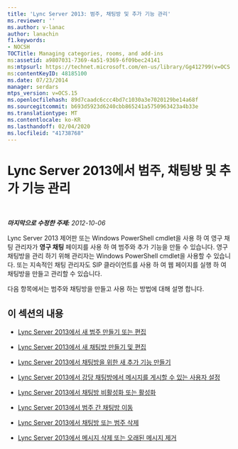 ```yaml
---
title: 'Lync Server 2013: 범주, 채팅방 및 추가 기능 관리'
ms.reviewer: ''
ms.author: v-lanac
author: lanachin
f1.keywords:
- NOCSH
TOCTitle: Managing categories, rooms, and add-ins
ms:assetid: a9807031-7369-4a51-9369-6f09bec24141
ms:mtpsurl: https://technet.microsoft.com/en-us/library/Gg412799(v=OCS.15)
ms:contentKeyID: 48185100
ms.date: 07/23/2014
manager: serdars
mtps_version: v=OCS.15
ms.openlocfilehash: 89d7caadc6ccc4bd7c1030a3e7020129be14a68f
ms.sourcegitcommit: b693d5923d6240cbb865241a5750963423a4b33e
ms.translationtype: MT
ms.contentlocale: ko-KR
ms.lasthandoff: 02/04/2020
ms.locfileid: "41738768"
---
```

<div data-xmlns="http://www.w3.org/1999/xhtml">

<div class="topic" data-xmlns="http://www.w3.org/1999/xhtml" data-msxsl="urn:schemas-microsoft-com:xslt" data-cs="http://msdn.microsoft.com/en-us/">

<div data-asp="http://msdn2.microsoft.com/asp">

# <a name="managing-categories-rooms-and-add-ins-in-lync-server-2013"></a>Lync Server 2013에서 범주, 채팅방 및 추가 기능 관리

</div>

<div id="mainSection">

<div id="mainBody">

<span> </span>

_**마지막으로 수정한 주제:** 2012-10-06_

Lync Server 2013 제어판 또는 Windows PowerShell cmdlet을 사용 하 여 영구 채팅 관리자가 **영구 채팅** 페이지를 사용 하 여 범주와 추가 기능을 만들 수 있습니다. 영구 채팅방을 관리 하기 위해 관리자는 Windows PowerShell cmdlet을 사용할 수 있습니다. 또는 지속적인 채팅 관리자도 SIP 클라이언트를 사용 하 여 웹 페이지를 실행 하 여 채팅방을 만들고 관리할 수 있습니다.

다음 항목에서는 범주와 채팅방을 만들고 사용 하는 방법에 대해 설명 합니다.

<div>

## <a name="in-this-section"></a>이 섹션의 내용

  - [Lync Server 2013에서 새 범주 만들기 또는 편집](lync-server-2013-creating-or-editing-a-new-category.md)

  - [Lync Server 2013에서 새 채팅방 만들기 및 편집](lync-server-2013-creating-or-editing-a-new-room.md)

  - [Lync Server 2013에서 채팅방을 위한 새 추가 기능 만들기](lync-server-2013-creating-new-add-ins-for-rooms.md)

  - [Lync Server 2013에서 강당 채팅방에서 메시지를 게시할 수 있는 사용자 설정](lync-server-2013-setting-who-can-post-messages-in-an-auditorium-chat-room.md)

  - [Lync Server 2013에서 채팅방 비활성화 또는 활성화](lync-server-2013-disabling-or-enabling-a-chat-room.md)

  - [Lync Server 2013에서 범주 간 채팅방 이동](lync-server-2013-moving-a-chat-room-from-one-category-to-another.md)

  - [Lync Server 2013에서 채팅방 또는 범주 삭제](lync-server-2013-deleting-a-chat-room-or-category.md)

  - [Lync Server 2013에서 메시지 삭제 또는 오래된 메시지 제거](lync-server-2013-deleting-a-message-or-purging-obsolete-messages.md)

</div>

</div>

<span> </span>

</div>

</div>

</div>

